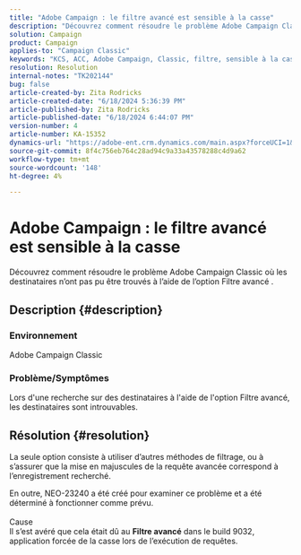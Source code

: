 ```yaml
---
title: "Adobe Campaign : le filtre avancé est sensible à la casse"
description: "Découvrez comment résoudre le problème Adobe Campaign Classic où les destinataires n’ont pas pu être trouvés à l’aide de l’option Filtre avancé."
solution: Campaign
product: Campaign
applies-to: "Campaign Classic"
keywords: "KCS, ACC, Adobe Campaign, Classic, filtre, sensible à la casse, majuscules, NEO-23240"
resolution: Resolution
internal-notes: "TK202144"
bug: false
article-created-by: Zita Rodricks
article-created-date: "6/18/2024 5:36:39 PM"
article-published-by: Zita Rodricks
article-published-date: "6/18/2024 6:44:07 PM"
version-number: 4
article-number: KA-15352
dynamics-url: "https://adobe-ent.crm.dynamics.com/main.aspx?forceUCI=1&pagetype=entityrecord&etn=knowledgearticle&id=fa91134d-992d-ef11-840a-002248084fbb"
source-git-commit: 8f4c756eb764c28ad94c9a33a43578288c4d9a62
workflow-type: tm+mt
source-wordcount: '148'
ht-degree: 4%

---
```


# Adobe Campaign : le filtre avancé est sensible à la casse


Découvrez comment résoudre le problème Adobe Campaign Classic où les destinataires n’ont pas pu être trouvés à l’aide de l’option Filtre avancé .

## Description {#description}


### Environnement

Adobe Campaign Classic

### Problème/Symptômes

Lors d&#39;une recherche sur des destinataires à l&#39;aide de l&#39;option Filtre avancé, les destinataires sont introuvables.


## Résolution {#resolution}


La seule option consiste à utiliser d’autres méthodes de filtrage, ou à s’assurer que la mise en majuscules de la requête avancée correspond à l’enregistrement recherché.

En outre, NEO-23240 a été créé pour examiner ce problème et a été déterminé à fonctionner comme prévu.
<br><br>Cause<br>Il s’est avéré que cela était dû au <b>Filtre avancé</b> dans le build 9032, application forcée de la casse lors de l’exécution de requêtes.